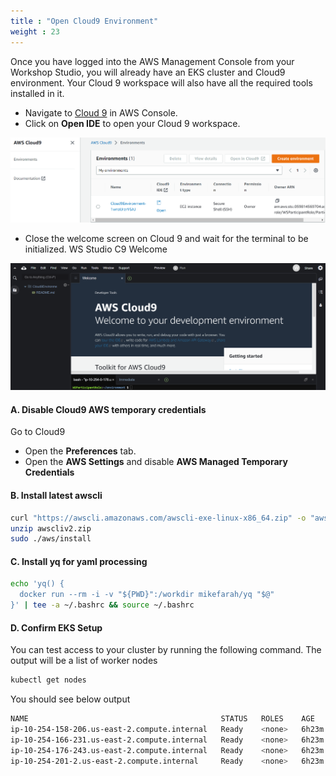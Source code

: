 ```yaml
---
title : "Open Cloud9 Environment"
weight : 23
---
```


Once you have logged into the AWS Management Console from your Workshop Studio, you will already have an EKS cluster and Cloud9 environment. Your Cloud 9 workspace will also have all the required tools installed in it.


* Navigate to [Cloud 9](https://console.aws.amazon.com/cloud9) in AWS Console.
* Click on **Open IDE** to open your Cloud 9 workspace.

![sign-in](/static/images/cloud9-IDE1.png)

* Close the welcome screen on Cloud 9 and wait for the terminal to be initialized. WS Studio C9 Welcome

![](/static/images/cloud9-IDE2.png)

#### A. Disable Cloud9 AWS temporary credentials

Go to Cloud9

* Open the **Preferences** tab.
* Open the **AWS Settings** and disable **AWS Managed Temporary Credentials**

#### B. Install latest awscli

```bash
curl "https://awscli.amazonaws.com/awscli-exe-linux-x86_64.zip" -o "awscliv2.zip"
unzip awscliv2.zip
sudo ./aws/install
```
#### C. Install yq for yaml processing

```bash
echo 'yq() {
  docker run --rm -i -v "${PWD}":/workdir mikefarah/yq "$@"
}' | tee -a ~/.bashrc && source ~/.bashrc
```

#### D. Confirm EKS Setup

You can test access to your cluster by running the following command. The output will be a list of worker nodes

```bash
kubectl get nodes
```

You should see below output

```bash
NAME                                           STATUS   ROLES    AGE     VERSION
ip-10-254-158-206.us-east-2.compute.internal   Ready    <none>   6h23m   v1.23.13-eks-fb459a0
ip-10-254-166-231.us-east-2.compute.internal   Ready    <none>   6h23m   v1.23.13-eks-fb459a0
ip-10-254-176-243.us-east-2.compute.internal   Ready    <none>   6h23m   v1.23.13-eks-6022eca
ip-10-254-201-2.us-east-2.compute.internal     Ready    <none>   6h23m   v1.23.13-eks-6022eca
```